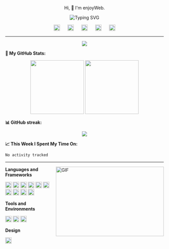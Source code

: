 <p align="center">
Hi, 👋  I'm enjoyWeb.
</p>

<p align="center">
   <img src="https://readme-typing-svg.herokuapp.com?font=Fira+Code&pause=1000&center=true&vCenter=true&width=435&lines=Do+What+You+Want" alt="Typing SVG" />
</p>

<p align="center">
<a href="http://120.55.165.196" target="_blank"><img style="margin-right: 20px;" height="20px" src="http://img.zlingweb.com/github/%E4%B8%AA%E4%BA%BA%E5%8D%9A%E5%AE%A2%E5%B0%8F%E5%9B%BE%E6%A0%87.png"></a><span width="100px"></span>
<a style="margin-right:20px;" href="http://www.zlingweb.com" target="_blank"><img height="20px" src="http://img.zlingweb.com/github/%E4%B8%AA%E4%BA%BA%E7%AE%80%E5%8E%86%E5%B0%8F%E5%9B%BE%E6%A0%87.png"></a>        
<a style="margin-right: 20px;" href="https://blog.csdn.net/u012804440" target="_blank"><img height="20px" src="http://img.zlingweb.com/github/csdn%E5%9B%BE%E6%A0%87.png"></a>
<a style="margin-right: 20px;" href="http://img.zlingweb.com/github/%E5%B0%8F%E9%A9%AC%E7%94%B2%E5%BE%AE%E4%BF%A1%E5%B0%8F%E7%A8%8B%E5%BA%8F%E4%BA%8C%E7%BB%B4%E7%A0%81.jpg" target="_blank"><img  height="20px" src="http://img.zlingweb.com/github/%E5%BE%AE%E4%BF%A1%E5%B0%8F%E7%A8%8B%E5%BA%8F%E5%9B%BE%E6%A0%87.png"></a>
<a href="http://img.zlingweb.com/github/%E5%B0%8F%E9%A9%AC%E7%94%B2%E5%BE%AE%E4%BF%A1%E5%85%AC%E4%BC%97%E5%8F%B7%E4%BA%8C%E7%BB%B4%E7%A0%81.jpg" target="_blank"><img  height="20px" src="http://img.zlingweb.com/github/%E5%BE%AE%E4%BF%A1%E5%85%AC%E4%BC%97%E5%8F%B7%E5%9B%BE%E6%A0%87.png"></a>
</p>

---

<p align="center"><img src="http://img.zlingweb.com/github/github-contribution-grid-snake.svg" ></p>

**🌱 My GitHub Stats:**

<p align="center">
<span>  </span>
<img height="170px" src="https://github-readme-stats.vercel.app/api?username=enjoyWeb&hide_border=true" /><span>  </span><img height="170px" src="https://github-readme-stats.vercel.app/api/top-langs/?username=enjoyWeb&hide_border=true&layout=compact&langs_count=8" />
<span>  </span>
</p>

**📊 GitHub streak:**

<p align="center">
    <img  src="https://github-readme-streak-stats.herokuapp.com/?user=enjoyWeb&hide_border=true" />
</p>

**📈 This Week I Spent My Time On:**

<!--START_SECTION:waka-->

```txt
No activity tracked
```

<!--END_SECTION:waka-->

---

<img align="right" alt="GIF" src="http://img.zlingweb.com/github/code.gif" width="343" height="220" title="Do what you want!"> 

**Languages and Frameworks**

<code><img height="20" src="http://img.zlingweb.com/github/vue.png" alt="vue" title="vue"></code>
<code><img height="20" src="http://img.zlingweb.com/github/react.png" alt="react" title="react"></code>
<code><img height="20" src="http://img.zlingweb.com/github/CSS.png" alt="CSS3" title="CSS3"></code>
<code><img height="20" src="http://img.zlingweb.com/github/H5.png" alt="HTML5" title="HTML5"></code>
<code><img height="20" src="http://img.zlingweb.com/github/JS.png" alt="Javascript" title="Javascript"></code>
<code><img height="20" src="http://img.zlingweb.com/github/es6.png" alt="ES6" title="ES6"></code>
<code><img height="20" src="http://img.zlingweb.com/github/GIT.png" alt="Git" title="Git"></code>
<code><img height="20" src="http://img.zlingweb.com/github/npm.png" alt="npm" title="npm"></code>
<code><img height="20" src="http://img.zlingweb.com/github/jquery.png" alt="jquery" title="jquery"></code>
<code><img height="20" src="http://img.zlingweb.com/github/NODE.png" alt="node" title="node"></code>

**Tools and Environments**

<code><img height="20" src="http://img.zlingweb.com/github/visual-studio-code.png" alt="VSCode" title="VSCode"></code>
<code><img height="20" src="http://img.zlingweb.com/github/WEBSTORM.png" alt="WebStorm" title="WebStorm"></code>
<code><img height="20" src="http://img.zlingweb.com/github/docker.png" alt="Docker" title="Docker"></code>
<br>

**Design**

<code><img height="20" src="http://img.zlingweb.com/github/PS.png" alt="PhotoShop" title="PhotoShop"></code>
